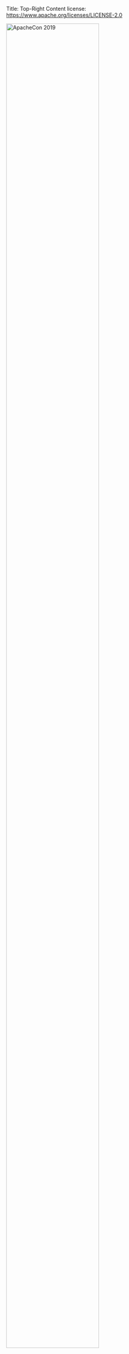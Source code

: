 Title: Top-Right Content
license: https://www.apache.org/licenses/LICENSE-2.0

<a href="http://apachecon.com/">
<img src="images/ApacheCon2019-IsComing.jpg" style="width: 95%; max-width: 260px; " title="ApacheCon 2019"/><br/>
</a>
</p>
